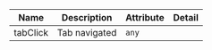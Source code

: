 | Name       | Description                   | Attribute        | Detail |
|------------|-------------------------------|------------------|--------|
|tabClick| Tab navigated | `any`
